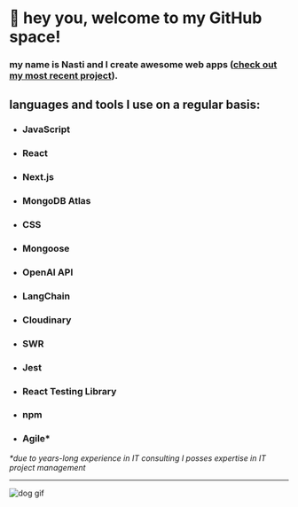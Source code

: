 # 🤗 hey you, welcome to my GitHub space!

### my name is Nasti and I create awesome web apps ([check out my most recent project](https://github.com/nastiche/capstone_taskifai_app)).
## languages and tools I use on a regular basis:

- ### **JavaScript**
- ### **React**
- ### **Next.js**
- ### **MongoDB Atlas**
- ### **CSS**
- ### **Mongoose**
- ### **OpenAI API**
- ### **LangChain**
- ### **Cloudinary**
- ### **SWR**
- ### **Jest**
- ### **React Testing Library**
- ### **npm**
- ### **Agile***


_*due to years-long experience in IT consulting I posses expertise in IT project management_

---

![dog gif](https://media3.giphy.com/media/3oKIPnAiaMCws8nOsE/200w.webp?cid=ecf05e479tv7f9phcfjywlacunm5j3jyj4hplan5rxtikayp&ep=v1_gifs_search&rid=200w.webp&ct=g)
